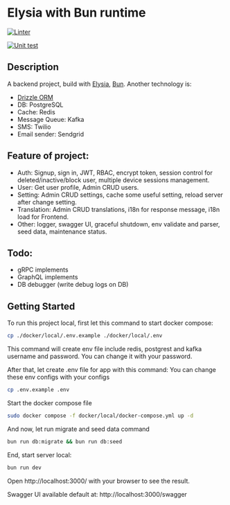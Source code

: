 # Elysia with Bun runtime

[![Linter](https://github.com/nguyenvanvy1999/elysia/actions/workflows/linter.yml/badge.svg)](https://github.com/nguyenvanvy1999/elysia/actions/workflows/linter.yml)

[![Unit test](https://github.com/nguyenvanvy1999/elysia/actions/workflows/unit-test.yml/badge.svg)](https://github.com/nguyenvanvy1999/elysia/actions/workflows/unit-test.yml)

## Description

A backend project, build with [Elysia](https://elysiajs.com/), [Bun](https://bun.sh/).
Another technology is:
- [Drizzle ORM](https://orm.drizzle.team/)
- DB: PostgreSQL
- Cache: Redis
- Message Queue: Kafka
- SMS: Twilio
- Email sender: Sendgrid

## Feature of project:

- Auth: Signup, sign in, JWT, RBAC, encrypt token, session control for deleted/inactive/block user, multiple device sessions management.
- User: Get user profile, Admin CRUD users.
- Setting: Admin CRUD settings, cache some useful setting, reload server after change setting.
- Translation: Admin CRUD translations, i18n for response message, i18n load for Frontend.
- Other: logger, swagger UI, graceful shutdown, env validate and parser, seed data, maintenance status.

## Todo:

- gRPC implements
- GraphQL implements
- DB debugger (write debug logs on DB)

## Getting Started

To run this project local, first let this command to start docker compose:
```bash
cp ./docker/local/.env.example ./docker/local/.env
```

This command will create env file include redis, postgrest and kafka username and password. You can change it with your password.

After that, let create .env file for app with this command:
You can change these env configs with your configs
```bash
cp .env.example .env
```

Start the docker compose file
```bash
sudo docker compose -f docker/local/docker-compose.yml up -d
```


And now, let run migrate and seed data command
```bash
bun run db:migrate && bun run db:seed
```

End, start server local:
```bash
bun run dev
```

Open http://localhost:3000/ with your browser to see the result.

Swagger UI available default at: http://localhost:3000/swagger